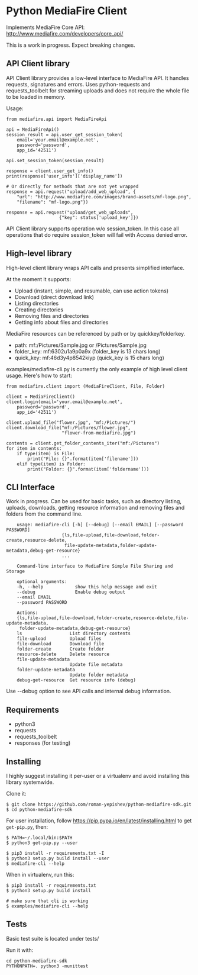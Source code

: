 Python MediaFire Client
=======================

Implements MediaFire Core API: http://www.mediafire.com/developers/core_api/

This is a work in progress. Expect breaking changes.

API Client library
------------------

API Client library provides a low-level interface to MediaFire API. It handles
requests, signatures and errors. Uses python-requests and requests_toolbelt for streaming uploads and does not require the whole file to
be loaded in memory.

Usage:

    from mediafire.api import MediaFireApi

    api = MediaFireApi()
    session_result = api.user_get_session_token(
        email='your.email@example.net',
        password='password',
        app_id='42511')

    api.set_session_token(session_result)

    response = client.user_get_info()
    print(response['user_info']['display_name'])

    # Or directly for methods that are not yet wrapped
    response = api.request("upload/add_web_upload", {
        "url": "http://www.mediafire.com/images/brand-assets/mf-logo.png",
        "filename": "mf-logo.png"})

    response = api.request("upload/get_web_uploads",
                        {"key": status['upload_key']})


API Client library supports operation w/o session_token. In this case all
operations that do require session_token will fail with Access denied error.

High-level library
------------------

High-level client library wraps API calls and presents simplified interface.

At the moment it supports:

 * Upload (instant, simple, and resumable, can use action tokens)
 * Download (direct download link)
 * Listing directories
 * Creating directories
 * Removing files and directories
 * Getting info about files and directories

MediaFire resources can be referenced by path or by quickkey/folderkey.

* path: mf:/Pictures/Sample.jpg or /Pictures/Sample.jpg
* folder_key: mf:6302u1a9p0a9x (folder_key is 13 chars long)
* quick_key: mf:46d3y4p8542kiyp (quick_key is 15 chars long)

examples/mediafire-cli.py is currently the only example of high level
client usage. Here's how to start:

    from mediafire.client import (MediaFireClient, File, Folder)

    client = MediaFireClient()
    client.login(email='your.email@example.net',
        password='password',
        app_id='42511')

    client.upload_file("flower.jpg", "mf:/Pictures/")
    client.download_file("mf:/Pictures/flower.jpg",
                         "flower-from-mediafire.jpg")

    contents = client.get_folder_contents_iter("mf:/Pictures")
    for item in contents:
        if type(item) is File:
            print("File: {}".format(item['filename']))
        elif type(item) is Folder:
            print("Folder: {}".format(item['foldername']))


CLI Interface
-------------

Work in progress. Can be used for basic tasks, such as directory listing,
uploads, downloads, getting resource information and removing files and folders
from the command line.


        usage: mediafire-cli [-h] [--debug] [--email EMAIL] [--password PASSWORD]
                         {ls,file-upload,file-download,folder-create,resource-delete,
                          file-update-metadata,folder-update-metadata,debug-get-resource}
                         ...

        Command-line interface to MediaFire Simple File Sharing and Storage

        optional arguments:
        -h, --help            show this help message and exit
        --debug               Enable debug output
        --email EMAIL
        --password PASSWORD

        Actions:
        {ls,file-upload,file-download,folder-create,resource-delete,file-update-metadata,
         folder-update-metadata,debug-get-resource}
        ls                  List directory contents
        file-upload         Upload files
        file-download       Download file
        folder-create       Create folder
        resource-delete     Delete resource
        file-update-metadata
                            Update file metadata
        folder-update-metadata
                            Update folder metadata
        debug-get-resource  Get resource info (debug)


Use --debug option to see API calls and internal debug information.

Requirements
------------

* python3
* requests
* requests\_toolbelt
* responses (for testing)

Installing
----------

I highly suggest installing it per-user or a virtualenv and avoid installing this library systemwide.

Clone it:

    $ git clone https://github.com/roman-yepishev/python-mediafire-sdk.git
    $ cd python-mediafire-sdk

For user installation, follow https://pip.pypa.io/en/latest/installing.html to get `get-pip.py`, then:

    $ PATH=~/.local/bin:$PATH
    $ python3 get-pip.py --user

    $ pip3 install -r requirements.txt -I
    $ python3 setup.py build install --user
    $ mediafire-cli --help

When in virtualenv, run this:

    $ pip3 install -r requirements.txt
    $ python3 setup.py build install

    # make sure that cli is working
    $ examples/mediafire-cli --help

Tests
-----

Basic test suite is located under tests/

Run it with:

    cd python-mediafire-sdk
    PYTHONPATH=. python3 -munittest
